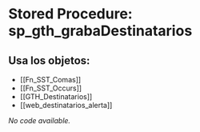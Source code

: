 # Stored Procedure: sp_gth_grabaDestinatarios

## Usa los objetos:
- [[Fn_SST_Comas]]
- [[Fn_SST_Occurs]]
- [[GTH_Destinatarios]]
- [[web_destinatarios_alerta]]

*No code available.*
